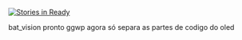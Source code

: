 [![Stories in Ready](https://badge.waffle.io/hertzMotors/tarcio.svg?label=ready&title=Ready)](http://waffle.io/hertzMotors/tarcio)

bat_vision
pronto ggwp
agora só separa as partes de codigo do oled
